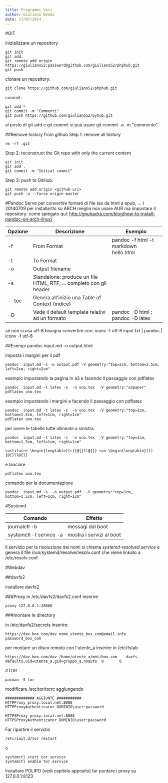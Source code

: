 ```yaml
---
title: Programmi Vari
author: Giuliano Dedda 
date: 17/07/2014
---
```


#GIT

inizializzare un repository

    git init
    git add.
    git remote add origin  https://giuliano52:password@github.com/giuliano52/phphub.git
    git push
    
clonare un repository:
	
    git clone https://github.com/giuliano52/phphub.git

commit:

    git add *
    git commit -m "Commenti"
    git push https://github.com/giuliano52/pyhub.git

al posto di git add e git commit si puà usare git commit -a -m "commento"
    
##Remove history from github
Step 1: remove all history

    rm -rf .git

Step 2: reconstruct the Git repo with only the current content

    git init
    git add .
    git commit -m "Initial commit"

Step 3: push to GitHub.

    git remote add origin <github-uri>
    git push -u --force origin master



#Pandoc
Serve per convertire formati di file (es da html a epub, ... )
20140709 per installartlo su ARCH meglio non usare AUR ma impostare il repository: come spiegato qui: http://gnuhacks.com/blog/how-to-install-pandoc-on-arch-linux/

Opzione | Descrizione 			| Esempio
------- | ------- 				| ------- 
-f		| From Format			|  pandoc -f html -t markdown hello.html
-t		| To Format 			| 
-o 		| Output filename		|
-s		| Standalone: produce un file HTML, RTF, ... completo con gli header | 
--toc	| Genera all'inizio una Table of Context (indice) |
-D		| Vede il default template relativi ad un formato | pandoc -D html ; pandoc -D latex

se non si usa utf-8 bisogna convertire con:
iconv -t utf-8 input.txt | pandoc | iconv -f utf-8

##Esempi
pandoc input.md -o output.html

imposta i margini per il pdf 
    
	pandoc  input.md -s -o output.pdf -V geometry:"top=2cm, bottom=2.5cm, left=2cm, right=2cm"

esempio impostando la pagina in a3 e facendo il passaggio con pdflatex
    
	pandoc  input.md -t latex -s  -o uno.tex  -V geometry:"a3paper"
	pdflatex uno.tex

esempio impostando i margini e facendo il passaggio con pdflatex	

    pandoc  input.md -t latex -s  -o uno.tex  -V geometry:"top=1cm, bottom=1.5cm, left=1cm, right=1cm"
    pdflatex uno.tex

per avere le tabelle tutte allineate a sinistra:

    pandoc  input.md -t latex -s  -o uno.tex  -V geometry:"top=1cm, bottom=1.5cm, left=1cm, right=1cm"

	sostituire \begin{longtable}[c]{@{}ll@{}} con \begin{longtable}[l]{@{}ll@{}}
e lanciare 

    pdflatex uno.tex
	
comando per la documentazione

    pandoc  input.md -s  -o output.pdf  -V geometry:"top=1cm, bottom=1.5cm, left=1cm, right=1cm"	

#Systemd

Comando                          | Effetto
----------------------------     | ----------------------------
journalctl -b 			 | messagi dal boot
systemctl -t service -a 	 | mostra i servizi al boot

Il servizio per la risoluzione dei nomi si chiama _systemd-resolved.service_ e genera il file /run/systemd/resolve/resolv.conf che viene linkato a /etc/resolv.conf

#Webdav

##davfs2

installare davfs2 

###Proxy
in /etc/davfs2/davfs2.conf inserire

    proxy 127.0.0.1:28080

###montare le directory

in /etc/davfs2/secrets inserire:
    
    https://dav.box.com/dav nome_utente_box_com@email.info password_box_com

per montare un disco remoto con l'utente_a inserire in /etc/fstab

    https://dav.box.com/dav /home/utente_a/mnt/box.com    davfs   defaults,uid=utente_a,gid=gruppo_a,noauto  0       0
    
    
#TOR

    pacman -S tor


modificare /etc/tor/torrc aggiungendo
```
############# AGGIUNTE ###########
HTTPProxy proxy.local.net:8080
HTTPProxyAuthenticator DOMINIO\user:password

HTTPSProxy proxy.local.net:8080
HTTPSProxyAuthenticator DOMINIO\user:password
```

Far ripartire il servizio

    /etc/init.d/tor restart
o 

    systemctl start tor.service
    systemctl enable tor.service

Installare POLIPO (vedi capitolo apposito)
far puntare i proxy su 127.0.0.1:8123

	

